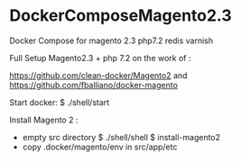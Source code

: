 # DockerComposeMagento2.3
Docker Compose for magento 2.3 php7.2 redis varnish

Full Setup Magento2.3 + php 7.2 on the work of :

https://github.com/clean-docker/Magento2 and https://github.com/fballiano/docker-magento


Start docker:
$ ./shell/start

Install Magento 2 :
- empty src directory
$ ./shell/shell
$ install-magento2
- copy .docker/magento/env in src/app/etc

